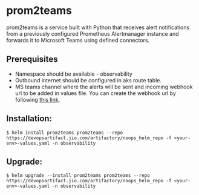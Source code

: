 # prom2teams

prom2teams is a service built with Python that receives alert notifications from a previously configured Prometheus Alertmanager instance and forwards it to Microsoft Teams using defined connectors.

## Prerequisites

- Namespace should be available - observability
- Outbound internet should be configured in aks route table.
- MS teams channel where the alerts will be sent and incoming webhook url to be added in values file. You can create the webhook url by following [this link](https://learn.microsoft.com/en-us/microsoftteams/platform/webhooks-and-connectors/how-to/add-incoming-webhook).

## Installation:
```console
$ helm install prom2teams prom2teams --repo https://devopsartifact.jio.com/artifactory/noops_helm_repo -f <your-env>-values.yaml -n observability
```

## Upgrade:
```console
$ helm upgrade --install prom2teams prom2teams --repo https://devopsartifact.jio.com/artifactory/noops_helm_repo -f <your-env>-values.yaml -n observability
```